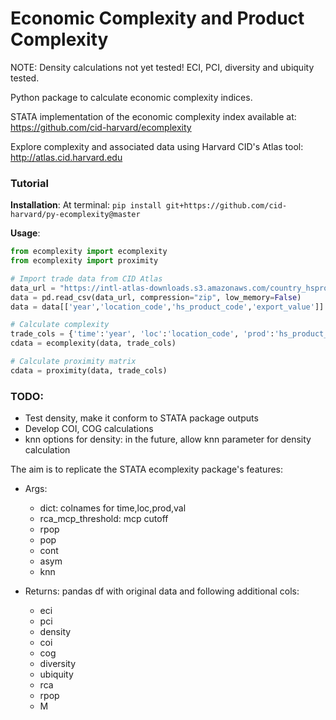 # Economic Complexity and Product Complexity

NOTE: Density calculations not yet tested! ECI, PCI, diversity and ubiquity tested.

Python package to calculate economic complexity indices.

STATA implementation of the economic complexity index available at: https://github.com/cid-harvard/ecomplexity

Explore complexity and associated data using Harvard CID's Atlas tool: http://atlas.cid.harvard.edu

### Tutorial

**Installation**:
At terminal: `pip install git+https://github.com/cid-harvard/py-ecomplexity@master`

**Usage**:
```python
from ecomplexity import ecomplexity
from ecomplexity import proximity

# Import trade data from CID Atlas
data_url = "https://intl-atlas-downloads.s3.amazonaws.com/country_hsproduct2digit_year.csv.zip"
data = pd.read_csv(data_url, compression="zip", low_memory=False)
data = data[['year','location_code','hs_product_code','export_value']]

# Calculate complexity
trade_cols = {'time':'year', 'loc':'location_code', 'prod':'hs_product_code', 'val':'export_value'}
cdata = ecomplexity(data, trade_cols)

# Calculate proximity matrix
cdata = proximity(data, trade_cols)
```

### TODO:

- Test density, make it conform to STATA package outputs
- Develop COI, COG calculations
- knn options for density: in the future, allow knn parameter for density calculation

The aim is to replicate the STATA ecomplexity package's features:
- Args:
    + dict: colnames for time,loc,prod,val
    + rca_mcp_threshold: mcp cutoff
    + rpop
    + pop
    + cont
    + asym
    + knn

- Returns: pandas df with original data and following additional cols:
    + eci
    + pci
    + density
    + coi
    + cog
    + diversity
    + ubiquity
    + rca
    + rpop
    + M
